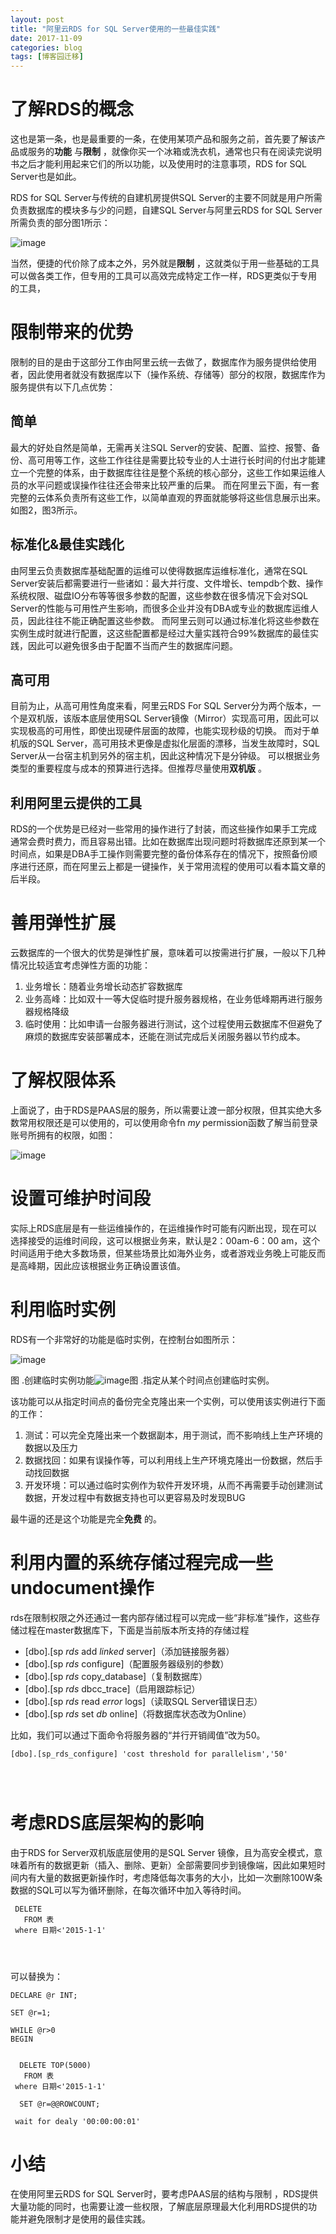 ```yaml
---
layout: post
title: "阿里云RDS for SQL Server使用的一些最佳实践"
date: 2017-11-09
categories: blog
tags: [博客园迁移]
---
```


# 了解RDS的概念

这也是第一条，也是最重要的一条，在使用某项产品和服务之前，首先要了解该产品或服务的**功能** 与**限制** ，就像你买一个冰箱或洗衣机，通常也只有在阅读完说明书之后才能利用起来它们的所以功能，以及使用时的注意事项，RDS for SQL Server也是如此。

RDS for SQL Server与传统的自建机房提供SQL Server的主要不同就是用户所需负责数据库的模块多与少的问题，自建SQL Server与阿里云RDS for SQL Server所需负责的部分图1所示：

![image](https://cdn.jsdelivr.net/gh/careyson/careyson.github.io@main/assets/images/2017-11-09-rds-for-sql-server/rds-for-sql-server-o_duty.png)

当然，便捷的代价除了成本之外，另外就是**限制** ，这就类似于用一些基础的工具可以做各类工作，但专用的工具可以高效完成特定工作一样，RDS更类似于专用的工具，

# 限制带来的优势

限制的目的是由于这部分工作由阿里云统一去做了，数据库作为服务提供给使用者，因此使用者就没有数据库以下（操作系统、存储等）部分的权限，数据库作为服务提供有以下几点优势：

## 简单

最大的好处自然是简单，无需再关注SQL Server的安装、配置、监控、报警、备份、高可用等工作，这些工作往往是需要比较专业的人士进行长时间的付出才能建立一个完整的体系，由于数据库往往是整个系统的核心部分，这些工作如果运维人员的水平问题或误操作往往还会带来比较严重的后果。 而在阿里云下面，有一套完整的云体系负责所有这些工作，以简单直观的界面就能够将这些信息展示出来。如图2，图3所示。

## 标准化&最佳实践化

由阿里云负责数据库基础配置的运维可以使得数据库运维标准化，通常在SQL Server安装后都需要进行一些诸如：最大并行度、文件增长、tempdb个数、操作系统权限、磁盘IO分布等等很多参数的配置，这些参数在很多情况下会对SQL Server的性能与可用性产生影响，而很多企业并没有DBA或专业的数据库运维人员，因此往往不能正确配置这些参数。 而阿里云则可以通过标准化将这些参数在实例生成时就进行配置，这这些配置都是经过大量实践符合99%数据库的最佳实践，因此可以避免很多由于配置不当而产生的数据库问题。

## 高可用

目前为止，从高可用性角度来看，阿里云RDS For SQL Server分为两个版本，一个是双机版，该版本底层使用SQL Server镜像（Mirror）实现高可用，因此可以实现极高的可用性，即使出现硬件层面的故障，也能实现秒级的切换。 而对于单机版的SQL Server，高可用技术更像是虚拟化层面的漂移，当发生故障时，SQL Server从一台宿主机到另外的宿主机，因此这种情况下是分钟级。 可以根据业务类型的重要程度与成本的预算进行选择。但推荐尽量使用**双机版** 。

## 利用阿里云提供的工具

RDS的一个优势是已经对一些常用的操作进行了封装，而这些操作如果手工完成通常会费时费力，而且容易出错。比如在数据库出现问题时将数据库还原到某一个时间点，如果是DBA手工操作则需要完整的备份体系存在的情况下，按照备份顺序进行还原，而在阿里云上都是一键操作，关于常用流程的使用可以看本篇文章的后半段。

# 善用弹性扩展

云数据库的一个很大的优势是弹性扩展，意味着可以按需进行扩展，一般以下几种情况比较适宜考虑弹性方面的功能：

  1. 业务增长：随着业务增长动态扩容数据库
  2. 业务高峰：比如双十一等大促临时提升服务器规格，在业务低峰期再进行服务器规格降级
  3. 临时使用：比如申请一台服务器进行测试，这个过程使用云数据库不但避免了麻烦的数据库安装部署成本，还能在测试完成后关闭服务器以节约成本。



# 了解权限体系

上面说了，由于RDS是PAAS层的服务，所以需要让渡一部分权限，但其实绝大多数常用权限还是可以使用的，可以使用命令fn _my_ permission函数了解当前登录账号所拥有的权限，如图：

![image](https://cdn.jsdelivr.net/gh/careyson/careyson.github.io@main/assets/images/2017-11-09-rds-for-sql-server/rds-for-sql-server-o_mypermission.png)

# 

# 设置可维护时间段

实际上RDS底层是有一些运维操作的，在运维操作时可能有闪断出现，现在可以选择接受的运维时间段，这可以根据业务来，默认是2：00am-6：00 am，这个时间适用于绝大多数场景，但某些场景比如海外业务，或者游戏业务晚上可能反而是高峰期，因此应该根据业务正确设置该值。

# 利用临时实例

RDS有一个非常好的功能是临时实例，在控制台如图所示：

![image](https://cdn.jsdelivr.net/gh/careyson/careyson.github.io@main/assets/images/2017-11-09-rds-for-sql-server/rds-for-sql-server-o_tempins1.png)

图 .创建临时实例功能![image](https://cdn.jsdelivr.net/gh/careyson/careyson.github.io@main/assets/images/2017-11-09-rds-for-sql-server/rds-for-sql-server-o_tempins2.png)图 .指定从某个时间点创建临时实例。

该功能可以从指定时间点的备份完全克隆出来一个实例，可以使用该实例进行下面的工作：

  1. 测试：可以完全克隆出来一个数据副本，用于测试，而不影响线上生产环境的数据以及压力
  2. 数据找回：如果有误操作等，可以利用线上生产环境克隆出一份数据，然后手动找回数据
  3. 开发环境：可以通过临时实例作为软件开发环境，从而不再需要手动创建测试数据，开发过程中有数据支持也可以更容易及时发现BUG

最牛逼的还是这个功能是完全**免费** 的。




# 利用内置的系统存储过程完成一些undocument操作

rds在限制权限之外还通过一套内部存储过程可以完成一些“非标准”操作，这些存储过程在master数据库下，下面是当前版本所支持的存储过程

  * \[dbo\].\[sp _rds_ add _linked_ server\]（添加链接服务器）
  * \[dbo\].\[sp _rds_ configure\]（配置服务器级别的参数）
  * \[dbo\].\[sp _rds_ copy\_database\]（复制数据库）
  * \[dbo\].\[sp _rds_ dbcc\_trace\]（启用跟踪标记）
  * \[dbo\].\[sp _rds_ read _error_ logs\]（读取SQL Server错误日志）
  * \[dbo\].\[sp _rds_ set _db_ online\]（将数据库状态改为Online）

比如，我们可以通过下面命令将服务器的“并行开销阈值”改为50。



    
    
    [dbo].[sp_rds_configure] 'cost threshold for parallelism','50'
    
    
     

# 考虑RDS底层架构的影响

由于RDS for Server双机版底层使用的是SQL Server 镜像，且为高安全模式，意味着所有的数据更新（插入、删除、更新）全部需要同步到镜像端，因此如果短时间内有大量的数据更新操作时，考虑降低每次事务的大小，比如一次删除100W条数据的SQL可以写为循环删除，在每次循环中加入等待时间。
    
    
     DELETE 
       FROM 表
     where 日期<'2015-1-1'  
    
    
     

可以替换为：
    
    
    DECLARE @r INT;
      
    SET @r=1;
     
    WHILE @r>0
    BEGIN
    
     
      DELETE TOP(5000)
       FROM 表
     where 日期<'2015-1-1'
     
      SET @r=@@ROWCOUNT;
     
     wait for dealy '00:00:00:01'

# 小结

在使用阿里云RDS for SQL Server时，要考虑PAAS层的结构与限制 ，RDS提供大量功能的同时，也需要让渡一些权限，了解底层原理最大化利用RDS提供的功能并避免限制才是使用的最佳实践。

